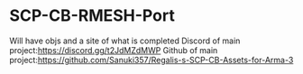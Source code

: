 # SCP-CB-RMESH-Port
Will have objs and a site of what is completed
Discord of main project:https://discord.gg/t2JdMZdMWP
Github of main project:https://github.com/Sanuki357/Regalis-s-SCP-CB-Assets-for-Arma-3
